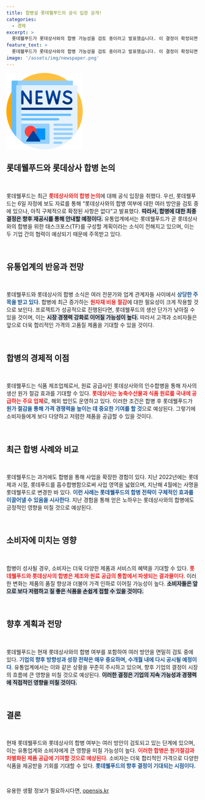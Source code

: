 ```yaml
---
title: 합병설 롯데웰푸드의 공식 입장 공개!
categories:
  - 경제
excerpt: >
  롯데웰푸드가 롯데상사와의 합병 가능성을 검토 중이라고 발표했습니다. 이 결정이 확정되면 원가 절감 및 생산성 향상 등 큰 변화가 예상됩니다. 과연 이들이 어떤 결정을 내릴까요? 클릭해서 더 알아보세요!
feature_text: >
  롯데웰푸드가 롯데상사와의 합병 가능성을 검토 중이라고 발표했습니다. 이 결정이 확정되면 원가 절감 및 생산성 향상 등 큰 변화가 예상됩니다. 과연 이들이 어떤 결정을 내릴까요? 클릭해서 더 알아보세요!
image: '/assets/img/newspaper.png'
---
```


<p><img src="/assets/img/newspaper.png" alt="kimp 속보" /></p>

<h2 data-ke-size="size26">롯데웰푸드와 롯데상사 합병 논의</h2>

<p data-ke-size="size16">&nbsp;</p>

<p>롯데웰푸드는 최근 <b><span style="color: #ee2323;">롯데상사와의 합병 논의</span></b>에 대해 공식 입장을 취했다. 우선, 롯데웰푸드는 6일 자정에 보도 자료를 통해 “롯데상사와의 합병 여부에 대한 여러 방안을 검토 중에 있으나, 아직 구체적으로 확정된 사항은 없다”고 발표했다. <b><span style="background-color: #21538527;">따라서, 합병에 대한 최종 결정은 향후 재공시를 통해 안내할 예정이다.</span></b> 유통업계에서는 롯데웰푸드가 곧 롯데상사와의 합병을 위한 태스크포스(TF)를 구성할 계획이라는 소식이 전해지고 있으며, 이는 두 기업 간의 협력이 예상되기 때문에 주목받고 있다.</p>

<p data-ke-size="size16">&nbsp;</p>

<h2 data-ke-size="size26">유통업계의 반응과 전망</h2>

<p data-ke-size="size16">&nbsp;</p>

<p>롯데웰푸드와 롯데상사의 합병 소식은 여러 전문가와 업계 관계자들 사이에서 <b><span style="color: #1a5490;">상당한 주목을 받고 있다</span></b>. 합병에 최근 증가하는 <b><span style="color: #ee2323;">원자재 비용 절감</span></b>에 대한 필요성이 크게 작용할 것으로 보인다. 프로젝트가 성공적으로 진행된다면, 롯데웰푸드의 생산 단가가 낮아질 수 있을 것이며, 이는 <b><span style="background-color: #21538527;">시장 경쟁력 강화로 이어질 가능성이 높다.</span></b> 따라서 고객과 소비자들은 앞으로 더욱 합리적인 가격의 고품질 제품을 기대할 수 있을 것이다.</p>

<p data-ke-size="size16">&nbsp;</p>

<h2 data-ke-size="size26">합병의 경제적 이점</h2>

<p data-ke-size="size16">&nbsp;</p>

<p>롯데웰푸드는 식품 제조업체로서, 원료 공급사인 롯데상사와의 인수합병을 통해 자사의 생산 원가 절감 효과를 기대할 수 있다. <b><span style="color: #ee2323;">롯데상사는 농축수산물과 식품 원료를 국내에 공급하는 주요 업체</span></b>로, 해외 법인도 운영하고 있다. 이러한 조건은 합병 후 롯데웰푸드가 <b><span style="color: #1a5490;">원가 절감을 통해 가격 경쟁력을 높이는 데 중요한 기여를 할 것</span></b>으로 예상된다. 그렇기에 소비자들에게 보다 다양하고 저렴한 제품을 공급할 수 있을 것이다.</p>

<p data-ke-size="size16">&nbsp;</p>

<h2 data-ke-size="size26">최근 합병 사례와 비교</h2>

<p data-ke-size="size16">&nbsp;</p>

<p>롯데웰푸드는 과거에도 합병을 통해 사업을 확장한 경험이 있다. 지난 2022년에는 롯데제과 시절, 롯데푸드를 흡수합병함으로써 사업 영역을 넓혔으며, 지난해 4월에는 사명을 롯데웰푸드로 변경한 바 있다. <b><span style="color: #1a5490;">이런 사례는 롯데웰푸드의 합병 전략이 구체적인 효과를 이끌어낼 수 있음을 시사한다</span></b>. 지난 경험을 통해 얻은 노하우는 롯데상사와의 합병에도 긍정적인 영향을 미칠 것으로 예상된다.</p>

<p data-ke-size="size16">&nbsp;</p>

<h2 data-ke-size="size26">소비자에 미치는 영향</h2>

<p data-ke-size="size16">&nbsp;</p>

<p>합병이 성사될 경우, 소비자는 더욱 다양한 제품과 서비스의 혜택을 기대할 수 있다. <b><span style="color: #ee2323;">롯데웰푸드와 롯데상사의 합병은 제조와 원료 공급의 통합에서 파생되는 결과물이다</span></b>. 이러한 변화는 제품의 품질 향상과 더불어 가격 인하로 이어질 가능성이 높다. <b><span style="background-color: #21538527;">소비자들은 앞으로 보다 저렴하고 질 좋은 식품을 손쉽게 접할 수 있을 것이다.</span></b></p>

<p data-ke-size="size16">&nbsp;</p>

<h2 data-ke-size="size26">향후 계획과 전망</h2>

<p data-ke-size="size16">&nbsp;</p>

<p>롯데웰푸드는 현재 롯데상사와의 합병 여부를 포함하여 여러 방안을 면밀히 검토 중에 있다. <b><span style="color: #1a5490;">기업의 향후 방향성과 성장 전략은 매우 중요하며, 수개월 내에 다시 공시될 예정이다</span></b>. 유통업계에서는 이와 같은 상황을 꾸준히 주시하고 있으며, 향후 기업의 결정이 시장의 흐름에 큰 영향을 미칠 것으로 예상된다. <b><span style="background-color: #21538527;">이러한 결정은 기업의 지속 가능성과 경쟁력에 직접적인 영향을 미칠 것이다.</span></b></p>

<p data-ke-size="size16">&nbsp;</p>

<h2 data-ke-size="size26">결론</h2>

<p data-ke-size="size16">&nbsp;</p>

<p>현재 롯데웰푸드와 롯데상사의 합병 여부는 여러 방안이 검토되고 있는 단계에 있으며, 이는 유통업계와 소비자에게 큰 영향을 미칠 가능성이 높다. <b><span style="color: #ee2323;">이러한 합병은 원가절감과 차별화된 제품 공급에 기여할 것으로 예상된다</span></b>. 소비자는 더욱 합리적인 가격으로 다양한 식품을 제공받을 기회를 기대할 수 있다. <b><span style="color: #1a5490;">롯데웰푸드의 향후 결정이 기대되는 시점이다.</span></b></p>

<p data-ke-size="size16">&nbsp;</p>
유용한 생활 정보가 필요하시다면, <a href="https://opensis.kr" rel="dofollow">opensis.kr</a>


